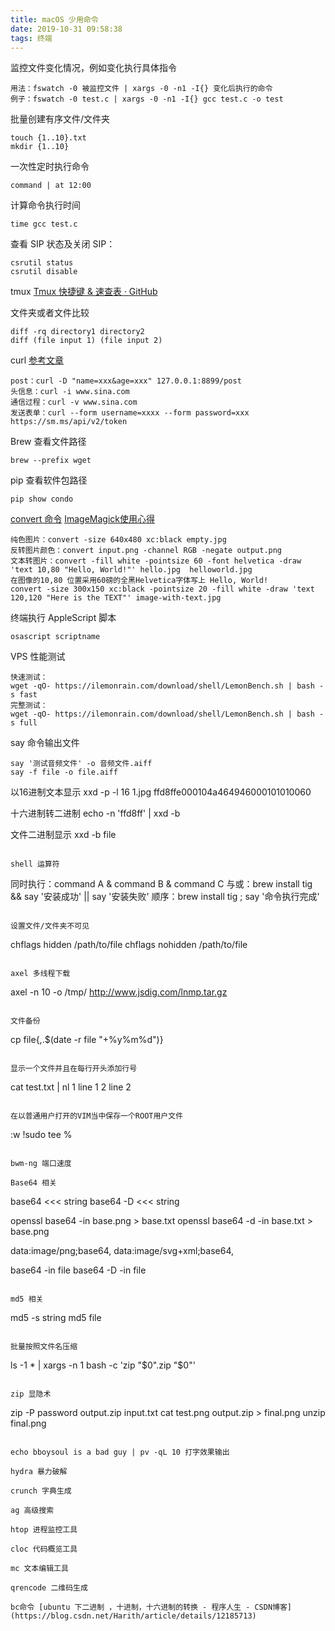 ```yaml
---
title: macOS 少用命令
date: 2019-10-31 09:58:38
tags: 终端
---
```


监控文件变化情况，例如变化执行具体指令
```
用法：fswatch -0 被监控文件 | xargs -0 -n1 -I{} 变化后执行的命令
例子：fswatch -0 test.c | xargs -0 -n1 -I{} gcc test.c -o test
```

批量创建有序文件/文件夹
```
touch {1..10}.txt
mkdir {1..10}
```

<!-- more -->

一次性定时执行命令

```
command | at 12:00
```

计算命令执行时间

```
time gcc test.c 
```

查看 SIP 状态及关闭 SIP：

```
csrutil status
csrutil disable
```

tmux [Tmux 快捷键 & 速查表 · GitHub](https://gist.github.com/ryerh/14b7c24dfd623ef8edc7)
 
文件夹或者文件比较

```
diff -rq directory1 directory2
diff (file input 1) (file input 2)
```

curl [参考文章](https://coderlt.coding.me/2016/03/22/mac-command-curl/)
```
post：curl -D "name=xxx&age=xxx" 127.0.0.1:8899/post
头信息：curl -i www.sina.com
通信过程：curl -v www.sina.com
发送表单：curl --form username=xxxx --form password=xxx https://sm.ms/api/v2/token

```

Brew 查看文件路径

```
brew --prefix wget
```

pip 查看软件包路径

```
pip show condo
```

[convert 命令](https://www.thalib.in/notes/2016-10-31-linux-create-image-commandline.html)
[ImageMagick使用心得](http://www.charry.org/docs/linux/ImageMagick/ImageMagick.html)
```
纯色图片：convert -size 640x480 xc:black empty.jpg
反转图片颜色：convert input.png -channel RGB -negate output.png
文本转图片：convert -fill white -pointsize 60 -font helvetica -draw 'text 10,80 "Hello, World!"' hello.jpg  helloworld.jpg
在图像的10,80 位置采用60磅的全黑Helvetica字体写上 Hello, World! 
convert -size 300x150 xc:black -pointsize 20 -fill white -draw 'text 120,120 "Here is the TEXT"' image-with-text.jpg
```

终端执行 AppleScript 脚本

```
osascript scriptname

```

VPS 性能测试

```
快速测试：
wget -qO- https://ilemonrain.com/download/shell/LemonBench.sh | bash -s fast
完整测试：
wget -qO- https://ilemonrain.com/download/shell/LemonBench.sh | bash -s full

```

say 命令输出文件
```
say '测试音频文件' -o 音频文件.aiff
say -f file -o file.aiff
```

以16进制文本显示
xxd -p -l 16 1.jpg
ffd8ffe000104a464946000101010060

十六进制转二进制
echo -n 'ffd8ff' | xxd -b

文件二进制显示
xxd -b file
```

shell 运算符
```
同时执行：command A & command B & command C
与或：brew install tig && say '安装成功' || say '安装失败'
顺序：brew install tig ; say '命令执行完成'
```

设置文件/文件夹不可见
```
chflags hidden /path/to/file
chflags nohidden /path/to/file
```

axel 多线程下载
```
axel -n 10 -o /tmp/ http://www.jsdig.com/lnmp.tar.gz
```

文件备份
```
cp file{,.$(date -r file "+%y%m%d")}
```

显示一个文件并且在每行开头添加行号
```
cat test.txt | nl
     1  line 1 
     2  line 2
```

在以普通用户打开的VIM当中保存一个ROOT用户文件
```
:w !sudo tee %
```

bwm-ng 端口速度

Base64 相关
```
base64 <<< string
base64 -D <<< string

openssl base64 -in base.png > base.txt
openssl base64 -d -in base.txt > base.png

data:image/png;base64,
data:image/svg+xml;base64,

base64 -in file
base64 -D -in file
```

md5 相关
```
md5 -s string
md5 file
```

批量按照文件名压缩
```
ls -1 * | xargs -n 1 bash -c 'zip "$0".zip "$0"'
```

zip 显隐术
```
zip -P password output.zip input.txt
cat test.png output.zip > final.png
unzip final.png
```

echo bboysoul is a bad guy | pv -qL 10 打字效果输出

hydra 暴力破解

crunch 字典生成

ag 高级搜索

htop 进程监控工具

cloc 代码概览工具

mc 文本编辑工具

qrencode 二维码生成

bc命令 [ubuntu 下二进制 ，十进制，十六进制的转换 - 程序人生 - CSDN博客](https://blog.csdn.net/Harith/article/details/12185713)
